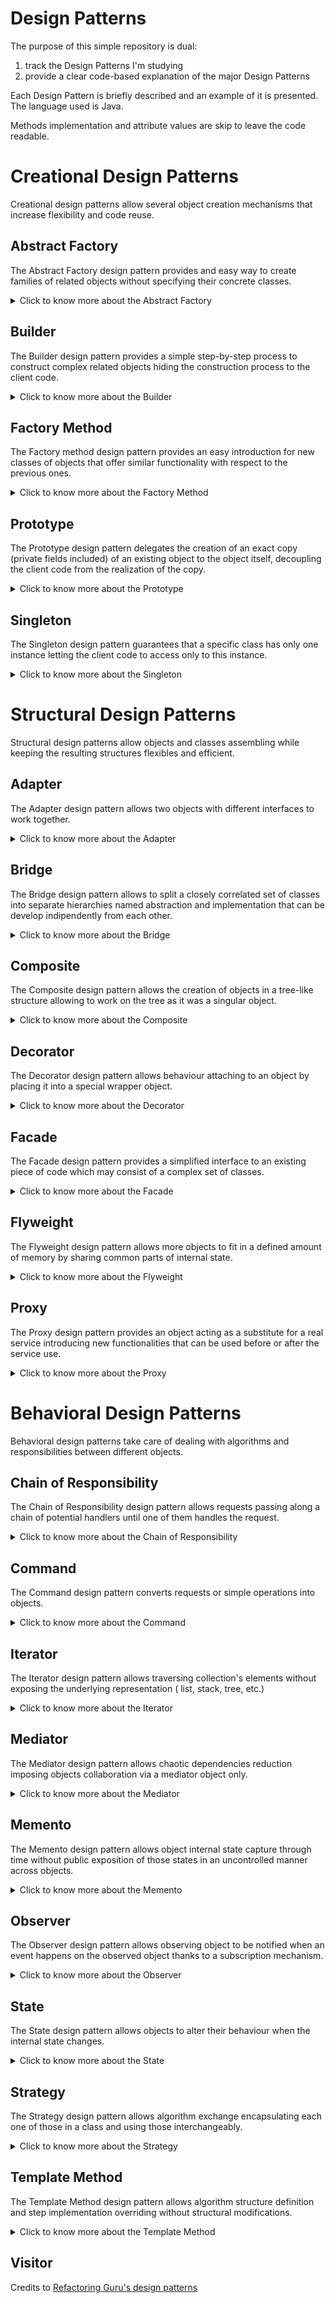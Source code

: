 # Design Patterns

The purpose of this simple repository is dual:

1. track the Design Patterns I'm studying
2. provide a clear code-based explanation of the major Design Patterns

Each Design Pattern is briefly described and an example of it is presented. The language used is Java.

Methods implementation and attribute values are skip to leave the code readable.

# Creational Design Patterns

Creational design patterns allow several object creation mechanisms that increase flexibility and code reuse.

## Abstract Factory

The Abstract Factory design pattern provides and easy way to create families of related objects without specifying their
concrete classes.

<details>
  <summary>Click to know more about the Abstract Factory</summary>


Identify the first group of classes that behave in a similar way but differ for what they do represent:

```
class FirstClassFirstVersion{
    void doSomething(){}
}

class FirstClassSecondVersion{
    void doSomething(){}
}
```

Define then an interface with the common behaviours for the mentioned classes:

```
interface DoSomethingInterface{
    void doSomething();
}
```

and then let all the classes implement this interface:

```
class FirstClassFirstVersion implements DoSomethingInterface{
    @Override
    void doSomething(){
        System.out.println("New [First Version] doSomething method!");
    }
}

class FirstClassSecondVersion implements DoSomethingInterface{
    @Override
    void doSomething(){
        System.out.println("New [Second Version] doSomething method!");
    }
}
```

Identify the second group of classes that behave in a similar way but differ for what they do represent:

```
class SecondClassFirstVersion{
    void doSomethingElse(){}
}

class SecondClassSecondVersion{
    void doSomethingElse(){}
}
```

Define then an interface with the common behaviours for the mentioned classes:

```
interface DoSomethingElseInterface{
    void doSomethingElse();
}
```

and then let all the classes implement this interface:

```
class SecondClassFirstVersion implements DoSomethingElseInterface{
    @Override
    void doSomethingElse(){
        System.out.println("New [First Version] doSomethingElse method!");
    }
}

class SecondClassSecondVersion implements DoSomethingElseInterface{
    @Override
    void doSomethingElse(){
        System.out.println("New [Second Version] doSomethingElse method!");
    }
}
```

Now that all the classes that behave in the same way are grouped around common interfaces we can define a new interface
for the coming factory classes.

Namely the `AbstractFactory`:

```
interface FactoryInterface{
    DoSomethingInterface createDoSomething();
    DoSomethingElseInterface createDoSomethingElse();
}
```

We can now create several `Factories` that will take care of creating objects implementing `DoSomethingInterface`
or `DoSomethingElseInterface`:

```
class FirstVersionFactory{
    @Override
    public DoSomethingInterface createDoSomething() {
        return new FirstClassFirstVersion();
    }
    
    @Override
    public DoSomethingElseInterface createDoSomethingElse() {
        return new SecondClassFirstVersion();
    }
}

class SecondVersionFactory{
    @Override
    public DoSomethingInterface createDoSomething() {
        return new FirstClassSecondVersion();
    }
    
    @Override
    public DoSomethingElseInterface createDoSomethingElse() {
        return new SecondClassSecondVersion();
    }
}
```

Since the two factories `FirstVersionFactory` and `SecondVersionFactory` implement the same interaface, they provide an
interchangeable and loose coupled way of creating objects implementing `DoSomethingInterface`
or `DoSomethingElseInterface`.
</details>

## Builder

The Builder design pattern provides a simple step-by-step process to construct complex related objects hiding the
construction process to the client code.

<details>
  <summary>Click to know more about the Builder</summary>


Identify the classes which requires numerous step-by-step initialization of fields and nested objects and the relative
long constructor:

```
class FirstClass {
    private int firstField;
    private int secondField;
    private int thirdField;
    ...
}

class SecondClass {
    private int firstField;
    private int secondField;
    private int thirdField;
    ...
}
```

Create a new `Builder` interface that declares all the methods that all the single builder classes will need to provide
their own implementation of:

```
interface Builder {
    void reset();
    void firstField(FirstField firstField);
    void secondField(SecondField secondField);
    void thirdField(ThirdField thirdField);
    ...
}
```

As you may notice the `Builder` interface provides methods useful during both construction of `FirstClass`
and `SecondClass` objects.

Create the new builder classes that implement the building steps for the single chosen (product - `FirstClass`
and `SecondClass`) class:

```
class FirstBuilder implements Builder {
    private FirstClass firstClass;
    
    private FirstField firstField;
    private SecondField secondField;
    private ThirdField thirdField;
    ...
    
    @Override
    void reset() {
        this.firstField = null;
        this.secondField = null;
        this.thirdField = null;
    }
    
    @Override
    void firstField(FirstField firstField) {
        this.firstField = firstField;        
    }
    
    @Override
    void secondField(SecondField secondField) {
        this.secondField = secondField;
    }
    
    @Override
    void thirdField(ThirdField thirdField) {
        this.thirdField = thirdField;
    }
    
    ...
    
    FirstClass build() {
        return new FirstClass(firstField,secondField,thirdField,...);
    }
}

class SecondBuilder implements Builder {
    private SecondClass secondClass;
    
    private FirstField firstField;
    private SecondField secondField;
    private ThirdField thirdField;
    ...
    
    @Override
    void reset() {
        this.firstField = null;
        this.secondField = null;
        this.thirdField = null;
    }
    
    @Override
    void firstField(FirstField firstField) {
        this.firstField = firstField;        
    }
    
    @Override
    void secondField(SecondField secondField) {
        this.secondField = secondField;
    }
    
    @Override
    void thirdField(ThirdField thirdField) {
        this.thirdField = thirdField;
    }
    
    ...
    
    SecondClass build() {
        return new SecondClass(firstField,secondField,thirdField,...);
    }
}
```

Create then a new `Director` class that, given a `Builder`-implementing class, delegates the construction according the
chosen recipe:

```
class Director {    
    public void buildFirstRecipe(Builder builder) {
        builder.firstField(new FirstField());
        builder.secondField(new SecondField());
        builder.thirdField(new ThirdField());
    }
    
    
    public void buildSecondRecipe(Builder builder) {
        builder.secondField(new SecondField());
        builder.firstField(new FirstField());
        builder.thirdField(new ThirdField());
    }
}
```

Now we can finally decouple the client code from the recipe used to create an object of class `FirstClass`
and `SecondClass`:

```
class Demo {
    public static void main(String[] args) {
        Director director = new Director();
        FirstBuilder firstBuilder = new FirstBuilder();
        director.buildFirstRecipe(firstBuilder);
        FirstClass firstClass = firstBuilder.build();
    }
}
```

If you want now to use another recipe you can just change one line of code of what you just read, completely decoupling
the recipe needed to build something from the actual builder:

```
class Demo {
    public static void main(String[] args) {
        Director director = new Director();
        FirstBuilder firstBuilder = new FirstBuilder();
        director.buildSecondRecipe(firstBuilder);
        FirstClass firstClass = firstBuilder.build();
    }
}
```

If you want instead to build another type of object but maintaing the same `firstRecipe` you can change only the used
builder:

```
class Demo {
    public static void main(String[] args) {
        Director director = new Director();
        SecondBuilder secondBuilder = new SecondBuilder();
        director.buildFirstRecipe(secondBuilder);
        SecondClass secondClass = secondBuilder.build();
    }
}
```

In this way the steps are completely decoupled from the managing of them during the construction phase, therefore a
change in the steps' body or recipe's body is hidden with respect to the client code.

</details>

## Factory Method

The Factory method design pattern provides an easy introduction for new classes of objects that offer similar
functionality with respect to the previous ones.

<details>
  <summary>Click to know more about the Factory Method</summary>

Imagine you use a specific class with specific methods all over your codebase:

```
class FirstProductClass {
    void doSomething(){};
}

class SecondProductClass {
    void doSomething(){};
}
```

Substitution of the `FirstProductClass` with the `SecondProductClass` could require extensive code refactor.

To avoid this problem one could define a `Product` interface that classes like the latter have to implement:

```
interface Product 
    void doSomething();  
}

class FirstProductClass implements Product {
    @Override
    void doSomething() {
        System.out.println("New [First Product Class] doSomething method!");
    };
}
  
class SecondProductClass implements Product {
    @Override
    void doSomething() {
        System.out.println("New [Second Product Class] doSomething method!");
    };
}
```

Now create an abstract `Factory` class that will be extended by the specific `ConcreteFactory` required for each
product:

```
abstract class Factory {
    void someOtherMethodWithCommonImplementation(){
        //do something
    }
    abstract Product createProduct();
}
```

Create then the concrete factories extending the `Factory` class.

Because of the `abstract` method seen, the `ConcreteFactory` classes will need to specify their own implementation of
the method `abstract Product createProduct();`:

```
class FirstConcreteFactory extends Factory {
    @Override
    Product createProduct() {
        return new FirstProductClass();
    }
}
  
class SecondConcreteFactory extends Factory {
    @Override
    Product createProduct() {
        return new SecondProductClass();
    }
}
```

Client code should then use only the interface `Product` to refer any of the products and the class `Factory` to refer
to any factor.

In this way the change between factories and therefore products created is seamless and the codebase is always ready for
the introduction of a new `Factory` or `Product`:

```
class Demo {
    private Factory factory;
    private Product product;
    public static void main(String[] args) {
        this.factory = new FirstConcreteFactory();
        this.product = this.factory.createProduct();
    }
}
```

If I want to use `SecondConcreteFactory` and therefore create a new object of class `SecondProductClass` I will need to
change just one line of the latter code:

```
class Demo {
    private Factory factory;
    private Product product;
    public static void main(String[] args) {
        this.factory = new SecondConcreteFactory();
        this.product = this.factory.createProduct();
    }
}
```

</details>

## Prototype

The Prototype design pattern delegates the creation of an exact copy (private fields included) of an existing object to
the object itself, decoupling the client code from the realization of the copy.

<details>
  <summary>Click to know more about the Prototype</summary>

An object supporting the creation of its exact copy (namely `cloning`) is called `prototype`.

Let's define an abstract class that represents the common interface we want to give all the cloneable objects:

```
abstract class Cloneable {
    public int firstField;
    ...
    public Cloneable () {}
    public Cloneable (Cloneable target) {
        if (target != null) {
            this.firstField = target.firstField;
            ...
        }
    }
    public abstract Cloneable clone();   
}
```

Let's define then some cloneable object classes:

```
class FirstCloneableClass extends Cloneable {
    public FirstCloneableClass (FirstCloneableClass target) {
        if (target != null) {
            ...
        }
    }
    @Override
    public FirstCloneableClass clone() {
        return new FirstCloneableClass(this);
    }
}

class SecondCloneableClass extends Cloneable {
    public SecondCloneableClass (SecondCloneableClass target) {
        if (target != null) {
            ...
        }
    }
    @Override
    public SecondCloneableClass clone() {
        return new SecondCloneableClass(this);
    }
}
```

In this way we can use the `Cloneable` abstract class to declare variables. Each one will be able to properly clone
itself:

```
class Demo {
    public static void main(String[] args) {
        Cloneable firstCloneable = new FirstCloneableClass();
        // set here values of firstCloneable fields
        Cloneable secondCloneable = new SecondCloneableClass();
        // set here values of secondCloneable fields
        Cloneable anotherCloneable = firstCloneable.clone(); 
        // anotherCloneable is now a clone of class FirstCloneableClass
        anotherCloneable = secondCloneable.clone(); 
        // anotherCloneable is now a clone of class SecondCloneableClass 
    }
}
```

</details>

## Singleton

The Singleton design pattern guarantees that a specific class has only one instance letting the client code to access
only to this instance.


<details>
  <summary>Click to know more about the Singleton</summary>

The Singleton design pattern is defined by two main characteristics.

1. have on the class that should have only one instance a private constructor
2. the class should implement some static method that evaluates if to call the private constructor

```
class Singleton {
    private static Singleton instance;
    private int value;
    private Singleton(int value) {
        this.value = value;
    }
    public static Singleton getInstance(int value) {
        if(instance==null) {
            instance = new Singleton(value);
        }
        return instance;
    }
}
```

</details>

# Structural Design Patterns

Structural design patterns allow objects and classes assembling while keeping the resulting structures flexibles and
efficient.

## Adapter

The Adapter design pattern allows two objects with different interfaces to work together.

<details>
  <summary>Click to know more about the Adapter</summary>

The Adapter converts the interface of an object in a way another object can work with that.

Let's suppose we have a class that represents an unmodifiable system which requires to execute some `doSomething` method
of the passed object to expose some functionality:

```
class Closed { // some class closed to modification
    void exposeFunctionality(ExpectedClass expected) {
        expected.doSomething();
    }
}
```

The `Expected` will therefore be:

```
class Expected {
    public void doSomething() {
    }
}
```

Let's imagine now we have another class named `Difficult` we want to let the `Closed` class use that:

1. doesn't expose a `doSomething` method
2. is closed to modification

```
class Difficult {
    public void firstMethod() {
    }
    public void secondMethod() {
    }
    public void thirdMethod() {
    }
    ...
}
```

The `Adapter` will therefore be:

```
class Adapter extends Expected {
    private Difficult difficult;
    public Adapter(Difficult difficult) {
        this.difficult = difficult;
    }
    @Override
    public void doSomething() {
        // let's suppose that the doSomething method can be logically equivalent
        // to a combination of some methods of the Difficult class
        difficult.firstMethod();
        difficult.secondMethod();
        difficult.thirdMethod();
        ...
    }
}
```

The client code can therefore be using the `Difficult` class with the `Closed` class:

```
class Demo {
    public static void main(String[] args) {
        Closed closed = new Closed();
        Expected expected = new Expected();
        Difficult difficult = new Difficult();
        Adapter adapter = new Adapter(difficult);
        closed.exposeFunctionality(expected); // as it is meant to be
        closed.exposeFunctionality(adapter); // using the adapter indirectly using difficult
    }
}
```

</details>

## Bridge

The Bridge design pattern allows to split a closely correlated set of classes into separate hierarchies named
abstraction and implementation that can be develop indipendently from each other.

<details>
  <summary>Click to know more about the Bridge</summary>

Imagine you have a set of classes that should perform some actions based on given inputs:

```
class DoesSomethingByString {
    public void doSomething(String input) {
        reallyDoIt(input);
    }
    
    private void reallyDoIt(String input){}
}
```

Imagine now you want another class that should do the exact same thing based on some other input type:

```
class DoesSomethingByInteger {
    public void doSomething(Integer input) {
        reallyDoIt(input.toString());
    }
    
    private void reallyDoIt(String input){}
}
```

As you can see, each time we want to add use use the same feature `reallyDoIt(String input)` we need to create a new
class.

This happens because we do not separate the `abstraction` (the interface with the external world of the chosen class, in
our cases the methods: `doSomething(String input)` and `doSomething(Integer input)doSomething(Integer input)`) from
the `implementation` (the actually exposed chosen class functionality, the method  `reallyDoIt(String input)`).

To separate abstraction from implementation one has to declare two separate interfaces:

```
interface Implementation {
    void firstFeature();
    void secondFeature(); 
    ...
}

interface Abstraction {
    void firstInputMethod();
    void secondInputMethod(); 
    ...
}
```

In this way we can have several classes that implement the business logic of the `Implementation`:

```
class FirstImplementation implements Implementation {
    @Override
    void firstFeature() {
        System.out.println("firstFeature implementation of FirstImplementation class")
    }
    
    @Override
    void secondFeature() {
        System.out.println("secondFeature implementation of FirstImplementation class")
    }; 
}

class SecondImplementation implements Implementation {
    @Override
    void firstFeature() {
        System.out.println("firstFeature implementation of SecondImplementation class")
    }
    
    @Override
    void secondFeature() {
        System.out.println("secondFeature implementation of SecondImplementation class")
    }; 
}
```

In the same way we can have several classes that implement the interface logic of the `Abstraction`:

```
class FirstAbstraction implements Abstraction {
    private Implementation implementation;
    
    FirstAbstraction(Implementation implementation) {
        this.implementation = implementation;
    }
    
    @Override
    void firstInputMethod() {
        System.out.println("firstInputMethod implementation of FirstAbstraction class")
    }
    
    @Override
    void secondInputMethod() {
        System.out.println("secondInputMethod implementation of FirstAbstraction class")
    }; 
}

class SecondAbstraction implements Abstraction {
    private Implementation implementation;
    
    SecondAbstraction(Implementation implementation) {
        this.implementation = implementation;
    }
    
    @Override
    void firstInputMethod() {
        System.out.println("firstInputMethod implementation of SecondAbstraction class")
    }
    
    @Override
    void secondInputMethod() {
        System.out.println("secondInputMethod implementation of SecondAbstraction class")
    }; 
}
```

As one may notice the abstraction layer needs the specific implementation to be provided, allowing to decouple the two
layers one from the other. The consequence is that each abstraction class is instanciable with every implementation
class and introduction of new abstraction-implementation couples remains clean and implies little pre-existing code
modifications:

```
class Demo {
    public static void main(String[] args) {
        FirstImplementation firstImplementation = new FirstImplementation();
        SecondImplementation secondImplementation = new SecondImplementation();
        FirstAbstraction firstAbstraction = new FirstAbstraction(firstImplementation); //remains easy to instatiate corresponding abstraction-implementation couples
        SecondAbstraction secondAbstraction = new SecondAbstraction(secondImplementation);
        FirstAbstraction firstAbstraction = new FirstAbstraction(secondImplementation); //it's easy to instatiate new abstraction-implementation couples
        SecondAbstraction secondAbstraction = new SecondAbstraction(firstImplementation);
    }
}
```

Without the use of the Bridge design pattern we should have a class for each new couple of abstraction-implementation,
therefore the instation of `new FirstAbstraction(secondImplementation)` and `new SecondAbstraction(firstImplementation)`
would require the definition of two new classes.

</details>

## Composite

The Composite design pattern allows the creation of objects in a tree-like structure allowing to work on the tree as it
was a singular object.

<details>
  <summary>Click to know more about the Composite</summary>

Imagine that the business logic requires a tree structure of classes where we can have simple nodes and composite nodes.

Simple nodes can't have subelements while composite nodes can, and those can be simple or composite nodes.

Let's define an interface for the generic node classes:

```
interface Node {
    void firstMethod();
    void secondMethod();
}
```

Let's define some simple node classes:

```
class FirstNode implements Node {
    @Override
    void firstMethod() {
        System.out.println("firstMethod implementation of FirstLeaf class")
    }
    
    @Override
    void secondMethod() {
        System.out.println("secondMethod implementation of FirstLeaf class")
    };
}

class SecondNode implements Node {
    @Override
    void firstMethod() {
        System.out.println("firstMethod implementation of SecondLeaf class")
    }
    
    @Override
    void secondMethod() {
        System.out.println("secondMethod implementation of SecondLeaf class")
    }; 
}
```

We declare now a new class for the composite node:

```
class Composite implements Node {
    protected List<Node> children = new ArrayList<>();
    
    void add(Node node) {
        children.add(node);
    }

    void add(Node... nodes) {
        children.addAll(Arrays.asList(nodes));
    }

    void remove(Node node) {
        children.remove(node);
    }

    void remove(Node... nodes) {
        children.removeAll(Arrays.asList(components));
    }

    void clear() {
        children.clear();
    }
    
    @Override
    void firstMethod() {
        for(Node node: children) {
            node.firstMethod();
        }
    }    
    
    @Override
    void secondMethod() {
        for(Node node: children) {
            node.secondMethod();
        }
    }
}
```

As one may notice the Composite class allows insertion and remotion of child subelements.

Also, as `Composite` class implements `Node` class, we can add other composite nodes to the list of children of another
composite node, creating in this way a hierarchy tree.

Third and most important feature: with the override of both `firstMethod` and `secondMethod` from the `Composite` class
we can easily propagate the execution of both methods from the root node (which must be a composite node) to all the
composite and simple nodes down the tree. In this way we can deal with the whole hierarchy of objects as one single
object iself.

</details>

## Decorator

The Decorator design pattern allows behaviour attaching to an object by placing it into a special wrapper object.

<details>
  <summary>Click to know more about the Decorator</summary>

Let's define an interface that declares the methods we want all the useful classes to implement:

```
interface DoSomething {
    void firstMethod();
    void secondMethod();
}
```

Therefore a simple class implementing such an interface should be:

```
class BaseClass implements DoSomething {
    @Override
    void firstMethod() {
        System.out.println("firstMethod implementation of BaseClass class");
    }
    
    @Override
    void secondMethod() {
        System.out.println("secondMethod implementation of BaseClass class");    
    }
}
```

Instead a BaseDecorator class will possess a field of type DoSomething and will implement DoSomething so it can have the
same interface of DoSomething objects to the external world while using an object with the same interface to accomplish
the assigned tasks:

```
class BaseDecorator implements DoSomething {
    private DoSomething doSomething;
  
    public BaseDecorator(DoSomething doSomething) {
        this.doSomething = doSomething;
    }
    
    @Override
    void firstMethod() {
        doSomething.firstMethod();
    }
    
    @Override
    void secondMethod() {
        doSomething.secondMethod();    
    }
}
```

We can now create some other decorator that will perform as well as BaseDecorator but exteding the behaviours of the
overriden firstMethod and secondMethod:

```
class OtherDecorator implements DoSomething {
    private DoSomething doSomething;
  
    public OtherDecorator(DoSomething doSomething) {
        this.doSomething = doSomething;
    }
    
    @Override
    void firstMethod() {
        extendFirstMethod();
        doSomething.firstMethod();
    }
    
    @Override
    void secondMethod() {
        extendSecondMethod();
        doSomething.secondMethod();    
    }
  
    void extendFirstMethod() {
        System.out.println("Exteding firstMethod behaviour");
    }
  
    void extendSecondMethod() {
        System.out.println("Exteding secondMethod behaviour");
    }
}
```

As one may notice the client code can easily use the BaseClass, the BaseDecorator or the OtherDecorator as all
implementing the DoSomething interface:

```
class Demo {
    public static void main(String[] args) {
        DoSomething base = new BaseClass();
        base.firstMethod(); // only executing BaseClass' firstMethod implementation
        BaseDecorator baseDecorator = new BaseDecorator(base);
        baseDecorator.firstMethod(); // only executing BaseClass' firstMethod implementation
        OtherDecorator otherDecorator = new OtherDecorator(baseDecorator);
        otherDecorator.firstMethod(); // executing extendFirstMethod and then BaseClass' firstMethod implementation
    }
}
```

Extension of BaseDecorator or OtherDecorator behaviour is therefore decoupled from the existing funcionalities: the
introduction of a new decorator needs to take care only about the introduction of new functionalities. The use of the
decorator pattern allows than to attach the defined functionality to the chosen DoSomething implemeting class: this
reduces the number of defined classes in cases where we may need different combinations of several functionalities.

</details>

## Facade

The Facade design pattern provides a simplified interface to an existing piece of code which may consist of a complex
set of classes.

<details>
  <summary>Click to know more about the Facade</summary>

The design pattern is very straighfoward. Image you have a set of classes that expose functionalities that might be used
together to achieve a certain goal:

```
class FirstClass {
  ...
}
  
class SecondClass {
  ...
}
  
class ThirdClass {
  ...
}
```

Instead of letting the client code compose the functionalities exposed by those classes to achieve the desired goal,
expose to client code a single entrypoint that will take care to execute all the necessary steps to achieve the defined
goal:

```
class FacadeClass {
  public void achieveGoal() {
      // do here all the required steps using FirstClass, SecondClass, ThirdClass
  }
  ...
}
```

This design pattern simply forces the producer of a certain piece of code to expose in a simple and managed way all the
functionalities that may be interesting for the client, discouraging the delivery of code as a set of separate
components which have to be used and managed on the client side.

</details>

## Flyweight

The Flyweight design pattern allows more objects to fit in a defined amount of memory by sharing common parts of
internal state.

<details>
  <summary>Click to know more about the Flyweight</summary>

Objects usually have internal state divided in intrisic and extrinsic state. The intrinsic state is a constant set of
data that can't be changed but only read. The rest of object state, that can be read and altered from outside, is called
the extrinsic state.

The Flyweight design pattern optimizes memory usage by collecting the intrinsic state of several objects into a
collection of few objects called flyweights that are then referenced by the several objects holding the extrinsic state.

Imagine we have a class with some fields representing the intrinsic state of some other class objects:

```
class Intrinsic {
    private String firstField;
    private String secondField;
    ...
}
```

Imagine we have a class with some fields representing the extrinsic state:

```
class Extrinsic {
    private String fieldOne;
    private String fieldTwo;
    ...
    private Intrinsic intrinsic;
    ...
}
```

As one may notice the Extrinsic class contains an attribute to the intrinsic one. In this way each Extrinsic object will
reference one of the few Intrinsic ones, and eahc time a new intrinsic one is needed it will be created and stored
without duplicates:

```
class IntrinsicFactory {
    static Map<String,Intrinsic> intrinsicTypes = new HashMap<>();
    static Intrinsic getIntrinsic(String firstField, String secondField,String fieldOne, String fieldTwo) {
        Intrinsic intrinsic = intrinsicTypes.get(firstField);
        if(intrinsic==null) {
            intrinsic = new Intrinsic(firstField, secondField);
            intrinsicTypes.put(firstField, intrinsic);
        }
        return intrinsic;
    }
}
```

Using the IntrinsicFactory the client code can always memorize and control the intrinsic states, with the condition of
being one for each possible value of `firstField`. Therefore, since Intrinsic objects are referenced in Extrinsic ones,
the memory used will be shared across the latter.

</details>

## Proxy

The Proxy design pattern provides an object acting as a substitute for a real service introducing new functionalities
that can be used before or after the service use.

<details>
  <summary>Click to know more about the Proxy</summary>

A Proxy class can solve the tedious problem of code repetition. Imagine you have some service needing complex
initilization before its usage:

```
class Service {
  
    void initFirstStep() {
        // do first step of the initialization
    }
  
    void initSecondStep() {
        // do second step of the initialization
    }
  
    void initThirdStep() {
        // do third step of the initialization
    }
    ...
  
    void doSomethingFirst () {
        // do something first
    }
  
    void doSomethingSecond () {
        // do something second
    }
}
```

Imagine you need to explicitly call all the init step methods before using the two methods `doSomethingFirst`
and `doSomethingSecond` which are the real service functionalities implementation. In such a case the risk is to
duplicate and scatter the initialization code all over the code base, each time client code needs to use
either `doSomethingFirst` or `doSomethingSecond`.

An easy solution to this problem is to create an interface that is specifically thought for the service's
functionalities:

```
interface DoSomething {  
    void doSomethingFirst ();  
    void doSomethingSecond ();
}
```

If our `Service` implements DoSomething we can override the two functionality methods:

```
class Service implements DoSomething {  
    
    void initFirstStep() {
        // do first step of the initialization
    }
    ...
  
    @Override
    void doSomethingFirst () {
          // do something first
    }
  
    @Override
    void doSomethingSecond () {
        // do something second
    }
}
```

Therefore our proxy class shoud be implementing the same `DoSomething` interface but dealing with the nasty service
initiliazion each time it is required:

```
class ServiceProxy implements DoSomething {
    private Service service;
  
    public ServiceProxy(Service service){
        this.service = service;
    }
  
    @Override
    void doSomethingFirst () {
        service.initFirstStep();
        service.initSecondStep();
        service.initFirstStep();
        service.doSomethingFirst();
    }
  
    @Override
    void doSomethingSecond () {
        service.initFirstStep();
        service.initSecondStep();
        service.initFirstStep();
        service.doSomethingSecond();
    }
}
```

In this way the client code can easily use the ServiceProxy as it was the Service itself:

```
class Demo {
    public static void main(String[] args) {
        DoSomething service = new Service();
        DoSomething serviceProxy = new ServiceProxy(service);
        serviceProxy.doSomethingFirst(); // in this way we execute doSomethingFirst from service not taking care to explicitly init the service itself
    }
}
```

</details>

# Behavioral Design Patterns

Behavioral design patterns take care of dealing with algorithms and responsibilities between different objects.

## Chain of Responsibility

The Chain of Responsibility design pattern allows requests passing along a chain of potential handlers until one of them
handles the request.

<details>
  <summary>Click to know more about the Chain of Responsibility</summary>

The chain of handlers decouples the request sender class from the concrete receivers classes. Moreover, the chain can be
dynamically composed at runtime.

To define an handler we need two main methods: a `link` method to link the handler to its next one and a `check` method
to handle the request:

```
abstract class Handler {
    private Handler nextHandler;
    
    public static Handler link(Handler firstHandler, Handler... chain) {
        Handler head = firstHandler;
        for (Handler nextHandler : chain) {
            head.nextHandler = nextHandler;
            head = nextHandler;
        }
        return firstHandler;
    }
  
    public abstract boolean check(String someInput);
  
    protected boolean checkNext(String someInput) {
        if (nextHandler == null) {
            return true;
        }
        return next.check(someInput);
    }
}
```

As one may notice the `link` method allows dynamic handler linking and head moving. The `check` method implementation is
instead delegated to the specific child handler class. The `checkNext` method instead propagates the check along the
chain.

A specific handler class may be:

```
abstract class SpecificHandler extends Handler {  
    public abstract boolean check(String someInput) {
        if(someInput.length()>255){
          return false;
        }
        return checkNext(someInput);
    }
}
```

The `checkNext` method to propagate the request handling can be inserted at the beginning or at the end of the `check`
method. This allows an handler along the chain to change the order of checks.

```
class Demo {
    public static void main(String[] args) {
        Handler handler = Handler.link(new SpecificHandler(), new SpecificHandler()); // setting up the chain
        handler.check("test"); // triggering check responsibility chain
    }
}
```

</details>

## Command

The Command design pattern converts requests or simple operations into objects.

<details>
  <summary>Click to know more about the Command</summary>

The Command design pattern allows the creation of a `Command` class with a delegating `execute` method:

```
abstract class Command {
    public Operator operator; // an object that can execute operations
  
    Command(Operator operator){
        this.operator = operator;
    }
  
    void doFirstOperation() {
        operator.firstOperation();
    }
  
    void doSecondOperation() {
        operator.secondOperation();
    }
  
    public abstract boolean execute(); // method to execute the command  
}
```

Therefore a set of simple `SpecificCommand` classes will be :

```
class FirstSpecificCommand extends Command {  
    FirstSpecificCommand(Operator operator){
        super(operator);
    }
  
    @Override
    public boolean execute() {
        operator.prepareToFirstAndSecondStep();
        return false;
    } 
}
  
  
class SecondSpecificCommand extends Command {  
    SecondSpecificCommand(Operator operator){
        super(operator);
    }
  
    @Override
    public boolean execute() {
        operator.prepareToSecondAndFirstStep();
        return false;
    } 
}
```

Defining several classes like SpecificCommand allows us to customize the `execute()` behaviour.

Introducing now a `CommandHistory` class to manage the stack of commands allows us to easily navigate those:

```
class CommandHistory {
    private Stack<Command> history = new Stack<>();
  
    public void push(Command command) {
        history.push(command);
    }
  
    public Command pop() {
        return history.pop();
    }
  
    public boolean isEmpty() { return history.isEmpty();}
}
```

In this way we can use all the commands like in the following demo:

```
class Demo {
    public static void main(String[] args) {
        Operator operator = new Operator();
        CommandHistory history = new CommandHistory();
        boolean someCondition = true; // init some boolean variable to add commands to history
        if(someCondition) {
            history.push(new FirstSpecificCommand(operator));
        }
        if(someCondition) {
            history.push(new SecondSpecificCommand(operator));
        }
    }
}
```

In this way we're adding several commands to the `CommandHistory` without the need for instantaneous execution. Those
can be then executed scrolling the `CommandHistory` itself.

</details>

## Iterator

The Iterator design pattern allows traversing collection's elements without exposing the underlying representation (
list, stack, tree, etc.)

<details>
  <summary>Click to know more about the Iterator</summary>

Collections are datatypes that contain group of objects. Since collections can also be graphs or trees, traversal
behaviours can be changing. The Iterator design pattern allows isolation and extraction of the traversal behaviour into
a separate object called `Iterator`.

Let's create a first `Iterator` interface which defines the main iterator methods to be implemented:

```
interface Iterator {
    boolean hasNext();
    
    FirstObject getNext();
    
    void reset();
}
```

A couple of different `ConcreteIterator` would be:

```
class FirstConcreteIterator implements Iterator {
    private int currentPosition = 0;
    private List<FirstObject> firstObjectList = new ArrayList<>();
    
    public FirstConcreteIterator(List<FirstObject> firstObjectList){
        this.firstObjectList = firstObjectList;
    }

    @Override
    public boolean hasNext() {
        return currentPosition < firstObjectList.size();
    }
    
    @Override
    public FirstObject getNext() {
        if (!hasNext()) {
            return null;
        }
        FirstObject nextFirstObject = firstObjectList.get(currentPosition);
        currentPosition++;
        return nextFirstObject;
    }
    
    @Override
    public void reset() {
        currentPosition = 0;
    }
}
```

Let's imagine now some client code would need to access to the elements of `firstObjectList` without knowing such access
algorithm implementation details:

```
class Demo {
    public static void main(String[] args) {
        List<FirstObject> firstObjectList = Arrays.asList(new FirstObject(), new FirstObject(), ...);
        FirstConcreteIterator firstConcreteIterator = new FirstConcreteIterator(firstObjectList);
        while(firstConcreteIterator.hasNext()){
            FirstObject firstObject = firstConcreteIterator.getNext();
            firstObject.doSomething();        
        }
    }
}
```

</details>

## Mediator

The Mediator design pattern allows chaotic dependencies reduction imposing objects collaboration via a mediator object
only.

<details>
  <summary>Click to know more about the Mediator</summary>

Imagine you have a series of classes that need to cooperate with each other. The nature of such cooperation can depend
on several factors. Instead of implementing the logic of collaboration and communication between classes in the classes
themselves the classes will naturally become less usable.

The creation of a mediator ceases all the direct collaborations between objects, offering to the components mutual
independence and reusability. Mediator centralizes information exchange between software components.

Let's call the classes that need to cooperate as `Components`:

```
interface Component {
    void setMediator(Mediator mediator);
    String getName();
    void perfomComponentOperation();
}
```

Therefore, the `Concrete Components` will implement the `Component` interface:

```
class FirstConcreteComponent implements Component {
    private Mediator mediator;
    
    @Override
    void setMediator(Mediator mediator){
        this.mediator = mediator;
    }
    
    @Override
    String getName(){
        return "firstConcreteComponent";
    }
    
    @Override
    void perfomComponentOperation(){
        // Here ConcreteComponent operation
    }
}

class SecondConcreteComponent implements Component {
    private Mediator mediator;
    
    @Override
    void setMediator(Mediator mediator){
        this.mediator = mediator;
    }
    
    @Override
    String getName(){
        return "secondConcreteComponent";
    }
    
    @Override
    void perfomComponentOperation(){
        // Here ConcreteComponent operation
    }
}
```

The `Mediator` will be defined by the following interface:

```
interface Mediator {
    void doSomething();
    void doSomethingElse();
    void registerComponent(Component component);
}
```

The `Concrete Mediator` will implement the `Mediator` interface:

```
class ConcreteMediator implements Mediator {
    private FirstConcreteComponent firstConcreteComponent;
    private SecondConcreteComponent secondConcreteComponent;
    
    @Override
    void registerComponent(Component component){
        component.setMediator(this);
        switch (component.getName()) {
            case "firstConcreteComponent":
                firstConcreteComponent = (FirstConcreteComponent)component;
                break;
            case "secondConcreteComponent":
                secondConcreteComponent = (SecondConcreteComponent)component;
                break;
    }
    
    @Override
    String doSomething(){
        firstConcreteComponent.perfomComponentOperation();
        secondConcreteComponent.perfomComponentOperation();
    }
    
    @Override
    String doSomethingElse(){
        secondConcreteComponent.perfomComponentOperation();
        firstConcreteComponent.perfomComponentOperation();
    }
}
```

Let's imagine now some client code using components and mediator to `doSomething` or `doSomethingElse`. In this way the
whole business logic regulating `Components` mutual rapport to perform such actions will remain centralized in
the `Mediator`:

```
class Demo {
    public static void main(String[] args) {
        Mediator mediator = new ConcreteMediator();
        mediator.registerComponent(new FirstConcreteComponent());
        mediator.registerComponent(new SecondConcreteComponent());
        mediator.doSomething();
        mediator.doSomethingElse();
    }
}
```

</details>

## Memento

The Memento design pattern allows object internal state capture through time without public exposition of those states
in an uncontrolled manner across objects.

<details>
  <summary>Click to know more about the Memento</summary>
Imagine you have a series of classes of which you want to be able to capture object's internal state in all points in time.
To do so you may need to create a new class responsible for such a task, which can easily end up in imposing public state on all the tracked classes plus public state on the tracker itself (to allow snapshot creation and reading).

Solution is to delegate snapshot state creation to state owners, called originator objects. In this way copy of the
state is performed from inside the object without granting any access to hidden state from outside.

The state snapshot of the originator is stored in an object called `Memento`, which content is accessible only to the
originator.

The entity able to store snapshots of state in the `Memento` is called `Caretaker`, and its interaction with `Memento`
is defined through a limited interface.

Let's imagine we have some `Editor` class which needs to provide a snapshot history feature. A snapshot history consists
in a list of `Command` - `Memento` pairs, each command generates a new Memento:

```
class Pair {
        Command command;
        Memento memento;
        Pair(Command c, Memento m) {
            command = c;
            memento = m;
        }
    }
```

We therefore need a class which contains and manages a list of `Pair`:

```
class History {
    private List<Pair> history = new ArrayList<Pair>();
    private Integer virtualsize = 0; // to track where we are in the history pair list
    
    public void push(Command c, Memento m) {
        if (virtualSize != history.size() && virtualSize > 0) { // if history is longer than it should be
            history = history.subList(0, virtualSize - 1); // delete last pair
        }
        history.add(new Pair(c, m)); // add a new pair
    }
    
    public boolean undo() {
        Pair pair = getUndo();
        if (pair == null) { // not trying to undo a pair at the beginnig of list
            return false;
        }
        pair.getMemento().restore();
        return true;
    }
    
    private Pair getUndo() {
        if (virtualSize == 0) { // there is no undo to be done, no pair left
            return null;
        }
        virtualSize = Math.max(0, virtualSize - 1); // position of last pair of list
        return history.get(virtualSize); // return last pair
    }
    
    public boolean redo() {
        Pair pair = getRedo();
        if (pair == null) { // not trying to redo a pair at the end of list
            return false;
        }
        pair.getMemento().restore();
        pair.getCommand().execute();
        return true;
    }
    
    private Pair getRedo() {
        if (virtualSize == history.size()) { // there is nothing to be redone, we're at end of list
            return null;
        }
        virtualSize = Math.min(history.size(), virtualSize + 1);  // position of next pair of list
        return history.get(virtualSize - 1); // return next pair
    }        
```

The `History` class takes care of:

- creating new `Command` - `Memento` pairs with the `push` method
- undoing the last `Command` - `Memento` pair with the `undo` method, retrieving the last previous state
- redoing the next `Command` - `Memento` pair with the `redo` method, retrieving the upcoming next state

We then need the `Memento` class, which will contain the `Editor` object and its last-state backup:

```
class Memento {
    private String backup;
    private Editor editor;

    public Memento(Editor editor) {
        this.editor = editor;
        this.backup = editor.backup(); // when the memento is originate the snapshot of the editor is created
    }

    public void restore() {
        editor.restore(backup);
    }
}
```

Therefore the `Editor` class will contain its own `History` object and present the two `backup` and `restore`
functionalities:

```
class Editor {
    // other fields 
    private History history; 
    
    public Editor() {
        history = new History();
        // init other fields
    }
    
    String backup() {
        // do the backup and return it in a Base64 encoded for that can only be used by the restore method
    }
    
    void restore(String backup){
        // transfer to all the other fields the value stored in the Base64 encoded backup decoding it
    }
}
```

The `Editor` will be controller by  `Command` classes which will need to implement the following interface:

```
interface Command{
    String getName();
    void execute();
}
```

An example of a `Command` class could be the following:

```
class ConcreteCommand implements Command {
    private Editor editor;
    private String otherField;
    
    public ConcreteCommand(Editor editor, String otherField){
        this.editor = editor;
        this.otherField = otherField;
    }
    
    @Override
    public String getName() {
        return otherField; // if otherField was an object return a field of it or some metadata
    }

    @Override
    public void execute() {
        // use otherField to do something, if otherField was an object methods could be used
    }
}
```

In this way we can delegate the creation of `Mementos` completely:

```
class Demo {
    public static void main(String[] args) {
        Editor editor = new Editor(); 
        History history = new History(); // generate empty history
        
        // give the first command to the editor
        createMementoAndExecuteCommand("first-value");
        // give the second command to the editor
        createMementoAndExecuteCommand("second-value");
        
        // now the history willl be:
        // 1. "first-value" command memento
        // 2. "second-value" command memento
        
        // undo the last pair
        boolean secondUndone = history.undo();
        if(secondUndone){// if undone correctly
            // give the third command to the editor
            createMementoAndExecuteCommand("third-value");
        }
    }
    
    private void createMementoAndExecuteCommand(String otherFieldValue){
        Memento memento = new Memento(editor);
        Command concreteCommand = new ConcreteCommand(editor, otherFieldValue);
        history.push(concreteCommand, memento)
    }
}
```

As one amy see from the client code example the submission of a command to the controlled `Editor` object can be easily
linked to `Memento` creation and state storage. Using then the `History` object becomes easy navigating the space of
state snapshots, undoing and redoing previous commands resetting the state. The core of such solution stays in the
internal `Memento.restore` and `Command.execute` calls done in the `History.undo` and `History.redo` methods: each time
we navigate the space of snapshots the history takes care (caretaker instead) to reset state and execute commands.

</details>

## Observer

The Observer design pattern allows observing object to be notified when an event happens on the observed object thanks
to a subscription mechanism.

<details>
  <summary>Click to know more about the Observer</summary>

Imagine we have an object that has an interesting state for a bunch of other objects. Such object can be
called `subject` or `publisher`. The objects that want news about the latter state are instead called `subscribers`. One
could use different strategies to allow `subscribers` know `publisher` state: the `subscribers` could go after
the `publisher` state regularly (wasting tons of energies and never getting the news in real time), or the `publisher`
could notify everybody about every change in its state. Far from being optimal, such solutions solve the problem wasting
a lot of energies. The solution the pattern proposes is to allow `subscribers` subscriptions to events' streams managed
by the `publisher`. In this way whenever a certain event happens on the `publisher` it can go over the
right `subscribers` and notify them with their notification method.

Let's imagine we have a basic `publisher` with some interesting internal state:

```
class Publisher {
    Map<String, List<EventListener>> listeners = new HashMap<>(); // map each list of subscribers 
    
    public Publisher(String... operations) { // when constructing add a stream with an empty array of subscribers
        for (String operation : operations) {
            this.listeners.put(operation, new ArrayList<>());
        }
    }
    
    public void subscribe(String eventType, EventListener listener) { // subscribe adding to the right list
        List<EventListener> users = listeners.get(eventType);
        users.add(listener);
    }

    public void unsubscribe(String eventType, EventListener listener) { // unsubscribe removing from the right list
        List<EventListener> users = listeners.get(eventType);
        users.remove(listener);
    }
    
    public void notify(String eventType) {
        List<EventListener> users = listeners.get(eventType);
        for (EventListener listener : users) { // notify all the subscribed event listeners
            listener.update(eventType);
        }
    }
}
```

We can now define the interface for the `EventListener` which will provider the `update` method:

```
public interface EventListener {
    void update(String eventType);
}
```

Therefore the `subscribers` will implement it:

```
public class Subscriber implements EventListener {
    private String field;

    public Subscriber(String field) {
        this.field = field;
    }

    @Override
    public void update(String eventType) {
        // do something when notified   
    }
}
```

The client code will therefore be:

```
public class Demo {
    public static void main(String[] args) {
        Publisher publisher = new Publisher();
        publisher.subscribe("first-stream", new Subscriber("first-value"));
        publisher.subscribe("first-stream", new Subscriber("second-value")); // subscribed first two to the first event stream
        publisher.subscribe("second-stream", new Subscriber("third-value"));
        publisher.subscribe("second-stream", new Subscriber("fourth-value")); // subscribed last two to the second event stream
        
        publisher.notify("first-stream"); // sends notification to "first-value" and "second-value" subscribers 
        publisher.notify("second-stream"); // sends notification to "third-value" and "fourth-value" subscribers 
    
        publisher.unsubscribe("first-stream", new Subscriber("first-value")); // removed first subscriber from first stream subscription
        publisher.notify("first-stream"); // sends notification only to "second-value" subscribers 
    }
}
```

As one may see each time the `publisher` notifies on a certain event stream all the associated `subscribers` will get
the notification and act accordingly.

</details>

## State

The State design pattern allows objects to alter their behaviour when the internal state changes.

<details>
  <summary>Click to know more about the State</summary>

Imagine you want a specific set of objects to behave differently according to the values of their internal state. In
such a case each method of those objects should contain some sort of state check, which will easily get longer and
scattered the more states we consider and the more methods we add. This design patterns allows delegation of behaviour
change of the changing-behaviour class, namely `Context`, to some `State` classes, which will contain all the necessary
state and be managed in state change.

Let's define the `State` interface, that will declare all the methods the `State` classes will need to implement to be
properly use in `Context`:

```
interface State {
    void firstMethod();
    void secondMethod();
}
```

A `FirstConcreteState` will then be something along the following example:

```
class FirstConcreteState implements State {
    
    @Override
    public void firstMethod(){
        System.out.println("FirstConcreteState.firstMethod");
    }
    
    @Override
    public void secondMethod(){
        System.out.println("FirstConcreteState.secondMethod");
    }
}
```

Another `State` implementation may be:

```
class SecondConcreteState implements State {
    
    @Override
    public void firstMethod(){
        System.out.println("SecondConcreteState.firstMethod");
    }
    
    @Override
    public void secondMethod(){
        System.out.println("SecondConcreteState.secondMethod");
    }
}
```

The `Context` class will then be:

```
class Context {
    private State state;
    
    public Context() {
        this.state = new FirstConcreteState();
    } 

    void setState(State state){
        this.state = state;
    } 

    void getState(){
        return state;
    }
}
```

Therefore the client code will be:

```
public class Demo {
    public static void main(String[] args) {
        Context context = new Context();
        context.getState().firstMethod(); // prints FirstConcreteState.firstMethod
        context.getState().secondMethod(); // prints FirstConcreteState.secondMethod
    
        context.setState(new SecondConcreteState());
        context.getState().firstMethod(); // prints SecondConcreteState.firstMethod
        context.getState().secondMethod(); // prints SecondConcreteState.secondMethod
    }
}
```

As you noticed after changing `Context` state the execution of the same two lines in which we call `firstMethod`
and `secondMethod` produce different results. No need then to implement any state check in the `Context` class: every
time a new behaviour has to be added to it a new `ConcreteState` class can be implemented following the `State`
interface.

`Context` state management happens then on the client code side, which provides new states and requires then the
associated behaviours.

</details>

## Strategy

The Strategy design pattern allows algorithm exchange encapsulating each one of those in a class and using those
interchangeably.

<details>
  <summary>Click to know more about the Strategy</summary>

Imagine you want to implement a class, the `Context`, that can execute a task in different ways. Each time a new way has
to be added to the code of the original class probabilities of errors and tight coupling increase. It is way better to
define `Strategies`, which can be swapped onr with the other. In such a way the `Context` will execute it in the way
defined by the `Strategy` that had been set.

Let's define the `Strategy` interface:

```
interface Strategy {
    void someMethod();
}
```

Let's imagine two different `CocreteStrategies` implementing such interface:

```
class FirstCocreteStrategy implements Strategy {
    @Override
    public void someMethod(){
        System.out.println("FirstCocreteStrategy.someMethod");
    }
}

class SecondCocreteStrategy implements Strategy {
    @Override
    public void someMethod(){
        System.out.println("SecondCocreteStrategy.someMethod");
    }
}
```

The chosen `Strategy` will be indirectly used by the `Context` class:

```
class Context {
    private Strategy strategy;
    
    public Context(Strategy strategy) {
        this.strategy = strategy;
    }
    
    public void executeTask() {
        this.strategy.someMethod();
    }
    
    public void setStrategy(Strategy strategy) {
        this.strategy = strategy;
    }
}
```

Therefore the client code will only take care of setting the right `Strategy` in the `Context` and use the latter:

```
public class Demo {
    public static void main(String[] args) {
        Strategy firstStrategy = new FirstCocreteStrategy();
        Strategy secondStrategy = new SecondCocreteStrategy();
        Context context = new Context(firstStrategy);
        context.executeTask(); // prints FirstCocreteStrategy.someMethod
        context.setStrategy(secondStrategy);
        context.executeTask(); // prints SecondCocreteStrategy.someMethod
    }
}
```

This pattern allows client code to add new behaviours to the `Context` creating new `ConcreteStrategy` classes
implementing the desired behaviour respecting the `Strategy` interface.
</details>

## Template Method

The Template Method design pattern allows algorithm structure definition and step implementation overriding without
structural modifications.

<details>
  <summary>Click to know more about the Template Method</summary>

Imagine you need to implement an `Algorithm` to accomplish a specific task in different conditions. According to such
conditions the internal implementation of some steps of the `Algorithm` should change. If the implementation of
the `Algorithm` stays only in one class it is easy to end up with lots of conditions on state that will change the
internal behaviour itself. Moreover, each time the algorithm needs to be used in another specific condition the single
algorithm class needs to be modified and updated with new conditionals.

It is better to break down the algorithm in several steps, each one implemented by a specific method:

```
abstract class Algorithm {
    
    public void mainMethod() {
        firstStep();
        secondStep();
    }
    
    protected abstract void firstStep();
    protected abstract void secondStep();
}
```

Let's imagine now two `ConcreteAlgorithm` class extending the case `Algorithm`:

```
class FirstConcreteAlgorithm extends Algorithm {    
    
    protected void firstStep() {
        System.out.println("FirstConcreteAlgorithm.firstStep");
    }
    
    protected void secondStep() {
        System.out.println("FirstConcreteAlgorithm.secondStep");    
    }
}

class SecondConcreteAlgorithm extends Algorithm {    
    
    protected void firstStep() {
        System.out.println("SecondConcreteAlgorithm.firstStep");
    }
    
    protected void secondStep() {
        System.out.println("SecondConcreteAlgorithm.secondStep");    
    }
}
```

Both `FirstConcreteAlgorithm` and `SecondConcreteAlgorithm` can execute the `mainMethod` with their own steps
implementations,seamlessly to the client code:

```
public class Demo {
    public static void main(String[] args) {
        Algorithm algorithm = new FirstConcreteAlgorithm();
        algorithm.mainMethod(); // prints FirstConcreteAlgorithm.firstStep - FirstConcreteAlgorithm.secondStep
        algorithm = new SecondConcreteAlgorithm();
        algorithm.mainMethod(); // prints SecondConcreteAlgorithm.firstStep - SecondConcreteAlgorithm.secondStep
    }
}
```

</details>

## Visitor

Credits to [Refactoring Guru's design patterns](https://refactoring.guru/design-patterns)
